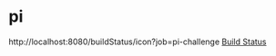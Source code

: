 # pi
http://localhost:8080/buildStatus/icon?job=pi-challenge
[Build Status](http://localhost:8080/buildStatus/icon?job=pi-challenge "http://localhost:8080/view/3%20-%20Jenkins%20with%20GitHub/job/pi-challenge/")
